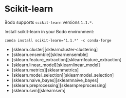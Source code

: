 # Scikit-learn

Bodo supports `scikit-learn` versions `1.1.*`.

Install scikit-learn in your Bodo environment:

```shell
conda install scikit-learn='1.1.*' -c conda-forge
```

<div class="grid cards" markdown>

- [sklearn.cluster][sklearncluster-clustering]
- [sklearn.ensemble][sklearnensemble]
- [sklearn.feature_extraction][sklearnfeature_extraction]
- [sklearn.linear_model][sklearnlinear_model]
- [sklearn.metrics][sklearnmetrics]
- [sklearn.model_selection][sklearnmodel_selection]
- [sklearn.naive_bayes][sklearnnaive_bayes]
- [sklearn.preprocessing][sklearnpreprocessing]
- [sklearn.svm][sklearnsvm]

</div>